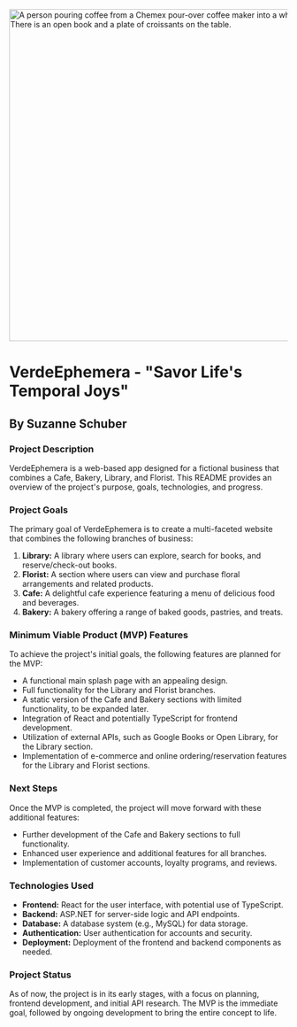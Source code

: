 <img src="../verde-ephemera/src/images/readme-photo.jpg" alt="A person pouring coffee from a Chemex pour-over coffee maker into a white cup. There is an open book and a plate of croissants on the table. " width="600" height="600" />

# VerdeEphemera - "Savor Life's Temporal Joys"

## **By Suzanne Schuber** 

### Project Description

VerdeEphemera is a web-based app designed for a fictional business that combines a Cafe, Bakery, Library, and Florist. This README provides an overview of the project's purpose, goals, technologies, and progress.

### Project Goals

The primary goal of VerdeEphemera is to create a multi-faceted website that combines the following branches of business:

1. **Library:** A library where users can explore, search for books, and reserve/check-out books.
2. **Florist:** A section where users can view and purchase floral arrangements and related products.
3. **Cafe:** A delightful cafe experience featuring a menu of delicious food and beverages.
4. **Bakery:** A bakery offering a range of baked goods, pastries, and treats.

### Minimum Viable Product (MVP) Features

To achieve the project's initial goals, the following features are planned for the MVP:

- A functional main splash page with an appealing design.
- Full functionality for the Library and Florist branches.
- A static version of the Cafe and Bakery sections with limited functionality, to be expanded later.
- Integration of React and potentially TypeScript for frontend development.
- Utilization of external APIs, such as Google Books or Open Library, for the Library section.
- Implementation of e-commerce and online ordering/reservation features for the Library and Florist sections.

### Next Steps

Once the MVP is completed, the project will move forward with these additional features:

- Further development of the Cafe and Bakery sections to full functionality.
- Enhanced user experience and additional features for all branches.
- Implementation of customer accounts, loyalty programs, and reviews.

### Technologies Used

- **Frontend:** React for the user interface, with potential use of TypeScript.
- **Backend:** ASP.NET for server-side logic and API endpoints.
- **Database:** A database system (e.g., MySQL) for data storage.
- **Authentication:** User authentication for accounts and security.
- **Deployment:** Deployment of the frontend and backend components as needed.

### Project Status

As of now, the project is in its early stages, with a focus on planning, frontend development, and initial API research. The MVP is the immediate goal, followed by ongoing development to bring the entire concept to life.
